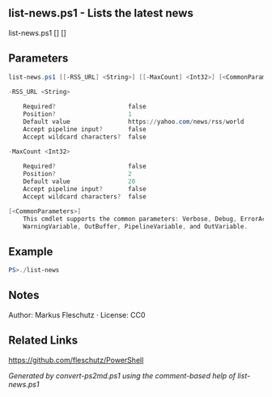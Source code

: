 ## list-news.ps1 - Lists the latest news

list-news.ps1 [<RSS-URL>] [<max-count>]

## Parameters
```powershell
list-news.ps1 [[-RSS_URL] <String>] [[-MaxCount] <Int32>] [<CommonParameters>]

-RSS_URL <String>
    
    Required?                    false
    Position?                    1
    Default value                https://yahoo.com/news/rss/world
    Accept pipeline input?       false
    Accept wildcard characters?  false

-MaxCount <Int32>
    
    Required?                    false
    Position?                    2
    Default value                20
    Accept pipeline input?       false
    Accept wildcard characters?  false

[<CommonParameters>]
    This cmdlet supports the common parameters: Verbose, Debug, ErrorAction, ErrorVariable, WarningAction, 
    WarningVariable, OutBuffer, PipelineVariable, and OutVariable.
```

## Example
```powershell
PS>./list-news
```


## Notes
Author: Markus Fleschutz · License: CC0

## Related Links
https://github.com/fleschutz/PowerShell

*Generated by convert-ps2md.ps1 using the comment-based help of list-news.ps1*
